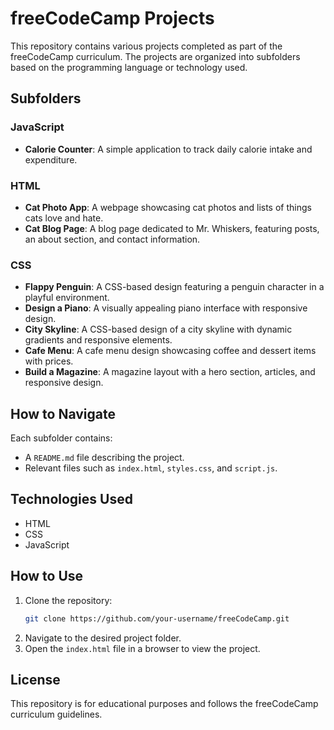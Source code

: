 # freeCodeCamp Projects

This repository contains various projects completed as part of the freeCodeCamp curriculum. The projects are organized into subfolders based on the programming language or technology used.

## Subfolders

### JavaScript
- **Calorie Counter**: A simple application to track daily calorie intake and expenditure.

### HTML
- **Cat Photo App**: A webpage showcasing cat photos and lists of things cats love and hate.
- **Cat Blog Page**: A blog page dedicated to Mr. Whiskers, featuring posts, an about section, and contact information.

### CSS
- **Flappy Penguin**: A CSS-based design featuring a penguin character in a playful environment.
- **Design a Piano**: A visually appealing piano interface with responsive design.
- **City Skyline**: A CSS-based design of a city skyline with dynamic gradients and responsive elements.
- **Cafe Menu**: A cafe menu design showcasing coffee and dessert items with prices.
- **Build a Magazine**: A magazine layout with a hero section, articles, and responsive design.

## How to Navigate

Each subfolder contains:
- A `README.md` file describing the project.
- Relevant files such as `index.html`, `styles.css`, and `script.js`.

## Technologies Used

- HTML
- CSS
- JavaScript

## How to Use

1. Clone the repository:
   ```bash
   git clone https://github.com/your-username/freeCodeCamp.git
   ```
2. Navigate to the desired project folder.
3. Open the `index.html` file in a browser to view the project.

## License

This repository is for educational purposes and follows the freeCodeCamp curriculum guidelines.
